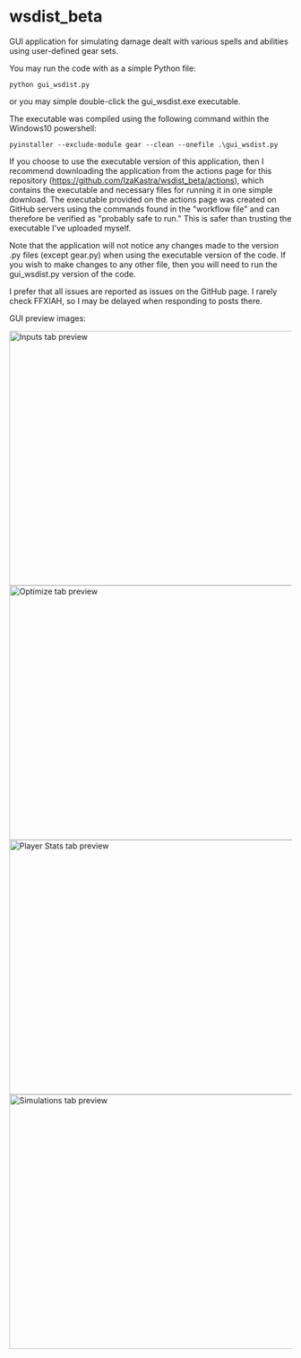 # wsdist_beta
 
GUI application for simulating damage dealt with various spells and abilities using user-defined gear sets.

You may run the code with as a simple Python file:

    python gui_wsdist.py

or you may simple double-click the gui_wsdist.exe executable. 


The executable was compiled using the following command within the Windows10 powershell:

    pyinstaller --exclude-module gear --clean --onefile .\gui_wsdist.py


If you choose to use the executable version of this application, then I recommend downloading the application from the actions page for this repository (https://github.com/IzaKastra/wsdist_beta/actions), which contains the executable and necessary files for running it in one simple download. The executable provided on the actions page was created on GitHub servers using the commands found in the "workflow file" and can therefore be verified as "probably safe to run." This is safer than trusting the executable I've uploaded myself.

Note that the application will not notice any changes made to the version .py files (except gear.py) when using the executable version of the code. If you wish to make changes to any other file, then you will need to run the gui_wsdist.py version of the code.


I prefer that all issues are reported as issues on the GitHub page. I rarely check FFXIAH, so I may be delayed when responding to posts there.



GUI preview images:

<img src="https://i.imgur.com/pswkepe.png" alt="Inputs tab preview" width="857" height="454">
<img src="https://i.imgur.com/4mLpiJB.png" alt="Optimize tab preview" width="857" height="454">
<img src="https://i.imgur.com/LTptfE4.png" alt="Player Stats tab preview" width="857" height="454">
<img src="https://i.imgur.com/ZfuJHuA.png" alt="Simulations tab preview" width="857" height="454">
